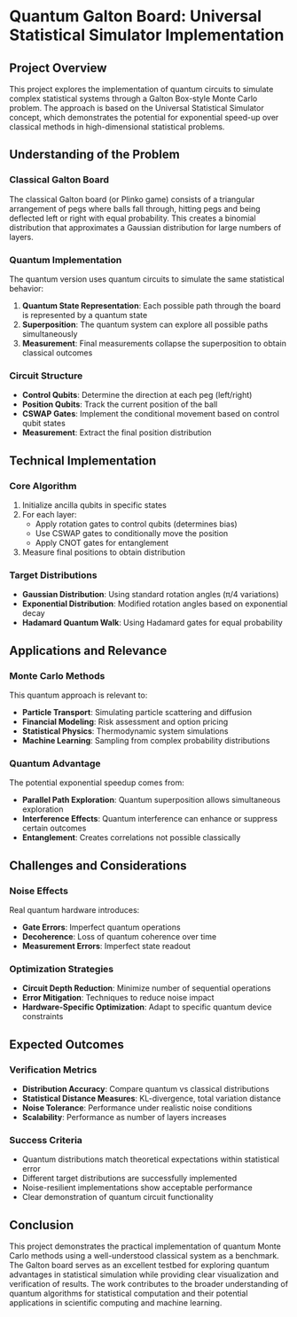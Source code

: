 # Quantum Galton Board: Universal Statistical Simulator Implementation

## Project Overview

This project explores the implementation of quantum circuits to simulate complex statistical systems through a Galton Box-style Monte Carlo problem. The approach is based on the Universal Statistical Simulator concept, which demonstrates the potential for exponential speed-up over classical methods in high-dimensional statistical problems.

## Understanding of the Problem

### Classical Galton Board
The classical Galton board (or Plinko game) consists of a triangular arrangement of pegs where balls fall through, hitting pegs and being deflected left or right with equal probability. This creates a binomial distribution that approximates a Gaussian distribution for large numbers of layers.

### Quantum Implementation
The quantum version uses quantum circuits to simulate the same statistical behavior:

1. **Quantum State Representation**: Each possible path through the board is represented by a quantum state
2. **Superposition**: The quantum system can explore all possible paths simultaneously
3. **Measurement**: Final measurements collapse the superposition to obtain classical outcomes

### Circuit Structure
- **Control Qubits**: Determine the direction at each peg (left/right)
- **Position Qubits**: Track the current position of the ball
- **CSWAP Gates**: Implement the conditional movement based on control qubit states
- **Measurement**: Extract the final position distribution

## Technical Implementation

### Core Algorithm
1. Initialize ancilla qubits in specific states
2. For each layer:
   - Apply rotation gates to control qubits (determines bias)
   - Use CSWAP gates to conditionally move the position
   - Apply CNOT gates for entanglement
3. Measure final positions to obtain distribution

### Target Distributions
- **Gaussian Distribution**: Using standard rotation angles (π/4 variations)
- **Exponential Distribution**: Modified rotation angles based on exponential decay
- **Hadamard Quantum Walk**: Using Hadamard gates for equal probability

## Applications and Relevance

### Monte Carlo Methods
This quantum approach is relevant to:
- **Particle Transport**: Simulating particle scattering and diffusion
- **Financial Modeling**: Risk assessment and option pricing
- **Statistical Physics**: Thermodynamic system simulations
- **Machine Learning**: Sampling from complex probability distributions

### Quantum Advantage
The potential exponential speedup comes from:
- **Parallel Path Exploration**: Quantum superposition allows simultaneous exploration
- **Interference Effects**: Quantum interference can enhance or suppress certain outcomes
- **Entanglement**: Creates correlations not possible classically

## Challenges and Considerations

### Noise Effects
Real quantum hardware introduces:
- **Gate Errors**: Imperfect quantum operations
- **Decoherence**: Loss of quantum coherence over time
- **Measurement Errors**: Imperfect state readout

### Optimization Strategies
- **Circuit Depth Reduction**: Minimize number of sequential operations
- **Error Mitigation**: Techniques to reduce noise impact
- **Hardware-Specific Optimization**: Adapt to specific quantum device constraints

## Expected Outcomes

### Verification Metrics
- **Distribution Accuracy**: Compare quantum vs classical distributions
- **Statistical Distance Measures**: KL-divergence, total variation distance
- **Noise Tolerance**: Performance under realistic noise conditions
- **Scalability**: Performance as number of layers increases

### Success Criteria
- Quantum distributions match theoretical expectations within statistical error
- Different target distributions are successfully implemented
- Noise-resilient implementations show acceptable performance
- Clear demonstration of quantum circuit functionality

## Conclusion

This project demonstrates the practical implementation of quantum Monte Carlo methods using a well-understood classical system as a benchmark. The Galton board serves as an excellent testbed for exploring quantum advantages in statistical simulation while providing clear visualization and verification of results. The work contributes to the broader understanding of quantum algorithms for statistical computation and their potential applications in scientific computing and machine learning.
